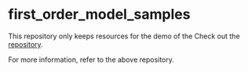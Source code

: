 # first_order_model_samples

This repository only keeps resources for the demo of the Check out the [repository](https://github.com/itsbluepabo/first_order_demo).

For more information, refer to the above repository.
